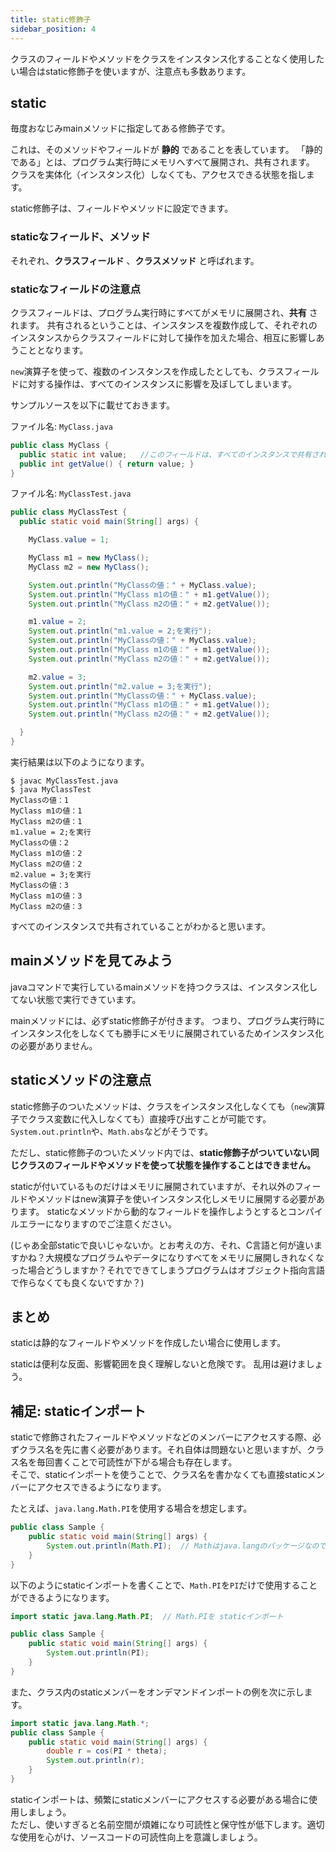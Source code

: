 ```yaml
---
title: static修飾子
sidebar_position: 4
---
```


クラスのフィールドやメソッドをクラスをインスタンス化することなく使用したい場合はstatic修飾子を使いますが、注意点も多数あります。

## static
毎度おなじみmainメソッドに指定してある修飾子です。

これは、そのメソッドやフィールドが **静的** であることを表しています。
「静的である」とは、プログラム実行時にメモリへすべて展開され、共有されます。
クラスを実体化（インスタンス化）しなくても、アクセスできる状態を指します。

static修飾子は、フィールドやメソッドに設定できます。

### staticなフィールド、メソッド
それぞれ、**クラスフィールド** 、**クラスメソッド** と呼ばれます。

### staticなフィールドの注意点
クラスフィールドは、プログラム実行時にすべてがメモリに展開され、**共有** されます。
共有されるということは、インスタンスを複数作成して、それぞれのインスタンスからクラスフィールドに対して操作を加えた場合、相互に影響しあうこととなります。

`new`演算子を使って、複数のインスタンスを作成したとしても、クラスフィールドに対する操作は、すべてのインスタンスに影響を及ぼしてしまいます。

サンプルソースを以下に載せておきます。

ファイル名: `MyClass.java`

```java
public class MyClass {
  public static int value;   //このフィールドは、すべてのインスタンスで共有される
  public int getValue() { return value; }
}
```

ファイル名: `MyClassTest.java`

```java
public class MyClassTest {
  public static void main(String[] args) {

    MyClass.value = 1;

    MyClass m1 = new MyClass();
    MyClass m2 = new MyClass();

    System.out.println("MyClassの値：" + MyClass.value);
    System.out.println("MyClass m1の値：" + m1.getValue());
    System.out.println("MyClass m2の値：" + m2.getValue());

    m1.value = 2;
    System.out.println("m1.value = 2;を実行");
    System.out.println("MyClassの値：" + MyClass.value);
    System.out.println("MyClass m1の値：" + m1.getValue());
    System.out.println("MyClass m2の値：" + m2.getValue());

    m2.value = 3;
    System.out.println("m2.value = 3;を実行");
    System.out.println("MyClassの値：" + MyClass.value);
    System.out.println("MyClass m1の値：" + m1.getValue());
    System.out.println("MyClass m2の値：" + m2.getValue());

  }
}
```

実行結果は以下のようになります。

```
$ javac MyClassTest.java
$ java MyClassTest
MyClassの値：1
MyClass m1の値：1
MyClass m2の値：1
m1.value = 2;を実行
MyClassの値：2
MyClass m1の値：2
MyClass m2の値：2
m2.value = 3;を実行
MyClassの値：3
MyClass m1の値：3
MyClass m2の値：3
```

すべてのインスタンスで共有されていることがわかると思います。


## mainメソッドを見てみよう
javaコマンドで実行しているmainメソッドを持つクラスは、インスタンス化してない状態で実行できています。

mainメソッドには、必ずstatic修飾子が付きます。
つまり、プログラム実行時にインスタンス化をしなくても勝手にメモリに展開されているためインスタンス化の必要がありません。

## staticメソッドの注意点

static修飾子のついたメソッドは、クラスをインスタンス化しなくても（`new`演算子でクラス変数に代入しなくても）直接呼び出すことが可能です。
`System.out.println`や、`Math.abs`などがそうです。

ただし、static修飾子のついたメソッド内では、**static修飾子がついていない同じクラスのフィールドやメソッドを使って状態を操作することはできません。**

staticが付いているものだけはメモリに展開されていますが、それ以外のフィールドやメソッドはnew演算子を使いインスタンス化しメモリに展開する必要があります。
staticなメソッドから動的なフィールドを操作しようとするとコンパイルエラーになりますのでご注意ください。

(じゃあ全部staticで良いじゃないか。とお考えの方、それ、C言語と何が違いますかね？大規模なプログラムやデータになりすべてをメモリに展開しきれなくなった場合どうしますか？それでできてしまうプログラムはオブジェクト指向言語で作らなくても良くないですか？)

## まとめ
staticは静的なフィールドやメソッドを作成したい場合に使用します。

staticは便利な反面、影響範囲を良く理解しないと危険です。
乱用は避けましょう。


## 補足: staticインポート

staticで修飾されたフィールドやメソッドなどのメンバーにアクセスする際、必ずクラス名を先に書く必要があります。それ自体は問題ないと思いますが、クラス名を毎回書くことで可読性が下がる場合も存在します。  
そこで、staticインポートを使うことで、クラス名を書かなくても直接staticメンバーにアクセスできるようになります。

たとえば、`java.lang.Math.PI`を使用する場合を想定します。

```java
public class Sample {
    public static void main(String[] args) {
        System.out.println(Math.PI);  // Mathはjava.langのパッケージなので、別途インポートは必要ありませんが「Math」は毎回書かなければいけません。
    }
}
```

以下のようにstaticインポートを書くことで、`Math.PI`を`PI`だけで使用することができるようになります。

```java
import static java.lang.Math.PI;  // Math.PIを staticインポート

public class Sample {
    public static void main(String[] args) {
        System.out.println(PI);
    }
}
```

また、クラス内のstaticメンバーをオンデマンドインポートの例を次に示します。

```java
import static java.lang.Math.*;
public class Sample {
    public static void main(String[] args) {
        double r = cos(PI * theta);
        System.out.println(r);
    }
}
```

staticインポートは、頻繁にstaticメンバーにアクセスする必要がある場合に使用しましょう。  
ただし、使いすぎると名前空間が煩雑になり可読性と保守性が低下します。適切な使用を心がけ、ソースコードの可読性向上を意識しましょう。

